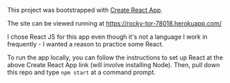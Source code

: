 This project was bootstrapped with [Create React App](https://github.com/facebookincubator/create-react-app).

The site can be viewed running at https://rocky-tor-78018.herokuapp.com/

I chose React JS for this app even though it's not a language I work in frequently - I wanted a reason to practice some React.

To run the app locally, you can follow the instructions to set up React at the above Create React App link (will involve installing Node). Then, pull down this repo and type `npm start` at a command prompt.
